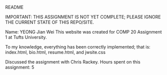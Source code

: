 README

IMPORTANT: THIS ASSIGNMENT IS NOT YET COMPLETE; PLEASE IGNORE THE CURRENT STATE OF THIS REPO/SITE.

Name: YEONG Jian Wei
This website was created for COMP 20 Assignment 1 at Tufts University.

To my knowledge, everything has been correctly implemented; that is:
index.html, bio.html, resume.html, and jwsite.css

Discussed the assignment with Chris Rackey.
Hours spent on this assignment: 5
